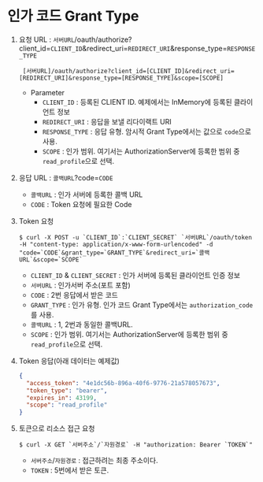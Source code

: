 # 인가 코드 Grant Type

1. 요청 URL : `서버URL`/oauth/authorize?client_id=`CLIENT_ID`&redirect_uri=`REDIRECT_URI`&response_type=`RESPONSE_TYPE`
   ```text
    [서버URL]/oauth/authorize?client_id=[CLIENT_ID]&redirect_uri=[REDIRECT_URI]&response_type=[RESPONSE_TYPE]&scope=[SCOPE]
    ```
    - Parameter
        - `CLIENT_ID` : 등록된 CLIENT ID. 예제에서는 InMemory에 등록된 클라이언트 정보
        - `REDIRECT_URI` : 응답을 보낼 리다이랙트 URI
        - `RESPONSE_TYPE` : 응답 유형. 암시적 Grant Type에서는 값으로 `code`으로 사용.
        - `SCOPE` : 인가 범위. 여기서는 AuthorizationServer에 등록한 범위 중 `read_profile`으로 선택.

3. 응답 URL : `콜백URL`?code=`CODE`
    - `콜백URL` : 인가 서버에 등록한 콜백 URL
    - `CODE` : Token 요청에 필요한 Code

4. Token 요청
    ```shell
    $ curl -X POST -u `CLIENT_ID`:`CLIENT_SECRET` `서버URL`/oauth/token -H "content-type: application/x-www-form-urlencoded" -d "code=`CODE`&grant_type=`GRANT_TYPE`&redirect_uri=`콜백URL`&scope=`SCOPE`
    ```
    - `CLIENT_ID` & `CLIENT_SECRET` : 인가 서버에 등록된 클라이언트 인증 정보
    - `서버URL` : 인가서버 주소(포트 포함)
    - `CODE` : 2번 응답에서 받은 코드
    - `GRANT_TYPE` : 인가 유형. 인가 코드 Grant Type에서는 `authorization_code`를 사용.
    - `콜백URL` : 1, 2번과 동일한 콜백URL.
    - `SCOPE` : 인가 범위. 여기서는 AuthorizationServer에 등록한 범위 중 `read_profile`으로 선택.

5. Token 응답(아래 데이터는 예제값)
   ```json
   {
     "access_token": "4e1dc56b-896a-40f6-9776-21a578057673",
     "token_type": "bearer",
     "expires_in": 43199,
     "scope": "read_profile"
   }
   ```

6. 토큰으로 리소스 접근 요청
    ```shell
    $ curl -X GET `서버주소`/`자원경로` -H "authorization: Bearer `TOKEN`"
    ```
    - `서버주소`/`자원경로` : 접근하려는 최종 주소이다.
    - `TOKEN` : 5번에서 받은 토큰.